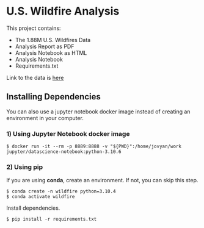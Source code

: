 # U.S. Wildfire Analysis
This project contains:
<ul>
    <li>The 1.88M U.S. Wildfires Data</li>
    <li>Analysis Report as PDF</li>
    <li>Analysis Notebook as HTML</li>
    <li>Analysis Notebook</li>
    <li>Requirements.txt</li>
</ul>

Link to the data is [here](https://www.kaggle.com/datasets/rtatman/188-million-us-wildfires?resource=download)

## Installing Dependencies
You can also use a jupyter notebook docker image instead of creating an environment in your computer.
### 1) Using Jupyter Notebook docker image

```shell
$ docker run -it --rm -p 8889:8888 -v "${PWD}":/home/jovyan/work jupyter/datascience-notebook:python-3.10.6
```

### 2) Using pip
If you are using <b>conda</b>, create an environment. If not, you can skip this step.
```shell
$ conda create -n wildfire python=3.10.4
$ conda activate wildfire
```

Install dependencies.
```shell
$ pip install -r requirements.txt
```

